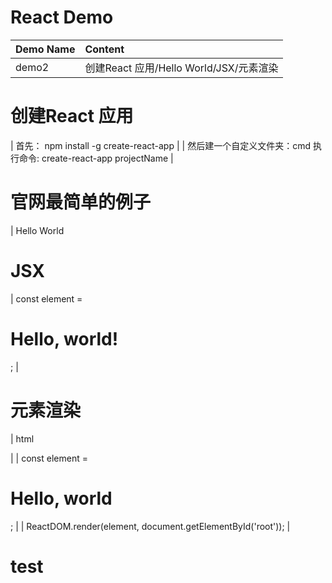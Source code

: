 # React Demo

| Demo Name | Content |
| :-------- | :------ |
| demo2	| 创建React 应用/Hello World/JSX/元素渲染 |

# 创建React 应用
| 首先： npm install -g create-react-app |
| 然后建一个自定义文件夹：cmd 执行命令:  create-react-app  projectName |
# 官网最简单的例子
| Hello World
# JSX
| const element = <h1>Hello, world!</h1>; |
# 元素渲染
| html  <div id="root"></div> |
| const element = <h1>Hello, world</h1>; |
| ReactDOM.render(element, document.getElementById('root')); |

# test